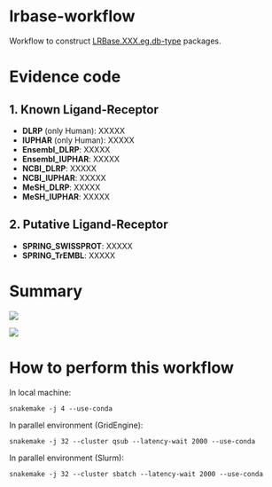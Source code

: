 # lrbase-workflow
Workflow to construct [LRBase.XXX.eg.db-type](https://bioconductor.org/packages/release/data/annotation/html/LRBase.Hsa.eg.db.html) packages.

# Evidence code
## 1. Known Ligand-Receptor

- **DLRP** (only Human): XXXXX
- **IUPHAR** (only Human): XXXXX
- **Ensembl_DLRP**: XXXXX
- **Ensembl_IUPHAR**: XXXXX
- **NCBI_DLRP**: XXXXX
- **NCBI_IUPHAR**: XXXXX
- **MeSH_DLRP**: XXXXX
- **MeSH_IUPHAR**: XXXXX

## 2. Putative Ligand-Receptor

- **SPRING_SWISSPROT**: XXXXX
- **SPRING_TrEMBL**: XXXXX

# Summary
![](https://github.com/rikenbit/lrbase-workflow/blob/master/plot/coverage.png)

![](https://github.com/rikenbit/lrbase-workflow/blob/master/plot/percentage.png)

# How to perform this workflow

In local machine:
```
snakemake -j 4 --use-conda
```

In parallel environment (GridEngine):
```
snakemake -j 32 --cluster qsub --latency-wait 2000 --use-conda
```

In parallel environment (Slurm):
```
snakemake -j 32 --cluster sbatch --latency-wait 2000 --use-conda
```
